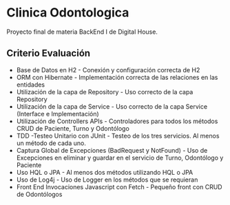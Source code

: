 # Clinica Odontologica

Proyecto final de materia BackEnd I de Digital House.

## Criterio Evaluación
- Base de Datos en H2 - Conexión y configuración correcta de H2
- ORM con Hibernate - Implementación correcta de las relaciones en las entidades
- Utilización de la capa de Repository - Uso correcto de la capa Repository
- Utilización de la capa de Service - Uso correcto de la capa Service (Interface e Implementación)
- Utilización de Controllers APIs - Controladores para todos los métodos CRUD de Paciente, Turno y Odontólogo
- TDD -Testeo Unitario con JUnit - Testeo de los tres servicios. Al menos un método de cada uno.
- Captura Global de Excepciones (BadRequest y NotFound) - Uso de Excepciones en eliminar y guardar en el servicio de Turno, Odontólogo y Paciente
- Uso HQL o JPA - Al menos dos métodos utilizando HQL o JPA
- Uso de Log4j - Uso de Logger en los métodos que se requieran
- Front End Invocaciones Javascript con Fetch - Pequeño front con CRUD de Odontólogos

